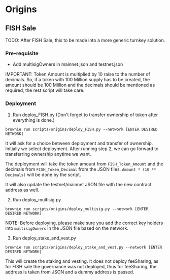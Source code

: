 # Origins

## FISH Sale

TODO: After FISH Sale, this to be made into a more generic turnkey solution.

### Pre-requisite

- Add multisigOwners in mainnet.json and testnet.json

IMPORTANT: Token Amount is multiplied by 10 raise to the number of decimals. So, if a token with 100 Million supply has to be created, the amount should be 100 Million and the decimals should be mentioned as required, the rest script will take care.

### Deployment

1. Run deploy_FISH.py (Don't forget to transfer ownership of token after everything is done.)

```
brownie run scripts/origins/deploy_FISH.py --network [ENTER DESIRED NETWORK]
```

It will ask for a choice between deployment and transfer of ownership. Initially we select deployment. After running step 2, we can go forward to transferring ownership anytime we want.

The deployment will take the token amount from `FISH_Token_Amount` and the decimals from `FISH_Token_Decimal` from the JSON files. `Amount * (10 ** Decimals)` will be done by the script.

It will also update the testnet/mainnet JSON file with the new contract address as well.

2. Run deploy_multisig.py

```
brownie run scripts/origins/deploy_multisig.py --network [ENTER DESIRED NETWORK]
```

NOTE: Before deploying, please make sure you add the correct key holders into `multisigOwners` in the JSON file based on the network.

3. Run deploy_stake_and_vest.py

```
brownie run scripts/origins/deploy_stake_and_vest.py --network [ENTER DESIRED NETWORK]
```

This will create the staking and vesting. It does not deploy feeSharing, as for FISH sale the governance was not deployed, thus for feeSharing, the address is taken from JSON and a dummy address is passed.